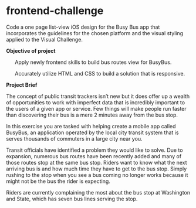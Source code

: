 # frontend-challenge
Code a one page list-view iOS design for the Busy Bus app that incorporates the guidelines for the chosen platform and the visual styling applied to the Visual Challenge.

<b>Objective of project</b>
<ul>Apply newly frontend skills to build bus routes view for BusyBus.</ul>
<ul>Accurately utilize HTML and CSS to build a solution that is responsive.</ul>


<b>Project Brief</b>

The concept of public transit trackers isn’t new but it does offer up a wealth of opportunities to work with imperfect data that is incredibly important to the users of a given app or service. Few things will make people run faster than discovering their bus is a mere 2 minutes away from the bus stop.

In this exercise you are tasked with helping create a mobile app called BusyBus, an application operated by the local city transit system that is serves thousands of commuters in a large city near you.

Transit officials have identified a problem they would like to solve. Due to expansion, numerous bus routes have been recently added and many of those routes stop at the same bus stop. Riders want to know what the next arriving bus is and how much time they have to get to the bus stop. Simply rushing to the stop when you see a bus coming no longer works because it might not be the bus the rider is expecting.

Riders are currently complaining the most about the bus stop at Washington and State, which has seven bus lines serving the stop.
